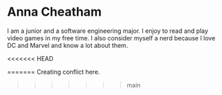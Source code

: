 # Anna Cheatham

I am a junior and a software engineering major. I enjoy to read and play video games in my free time. I also consider myself a nerd because I love DC and Marvel and know a lot about them.

<<<<<<< HEAD


=======
Creating conflict here.
>>>>>>> main
